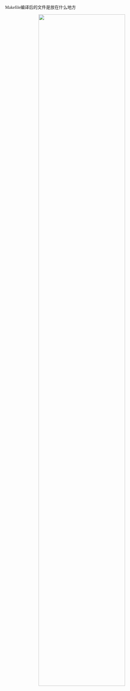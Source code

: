 <font face="Consolas">Makefile编译后的文件是放在什么地方</font>


<div align=center><img src='../../images/0ff89f736e7016dd8cfbaf92ac732371fef7d7de8a06367aded3ebcaba7108a5.png' width=75%></div>  
